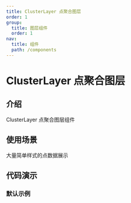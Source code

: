 ```yaml
---
title: ClusterLayer 点聚合图层
order: 1
group:
  title: 图层组件
  order: 1
nav:
  title: 组件
  path: /components
---
```


# ClusterLayer 点聚合图层

## 介绍

ClusterLayer 点聚合图层组件

## 使用场景

大量简单样式的点数据展示

## 代码演示

### 默认示例

<code src="./demos/default.tsx"></code>

